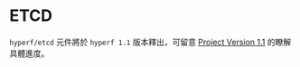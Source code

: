 # ETCD

`hyperf/etcd` 元件將於 `hyperf 1.1` 版本釋出，可留意 [Project Version 1.1](https://github.com/hyperf/hyperf/projects/2) 的瞭解具體進度。